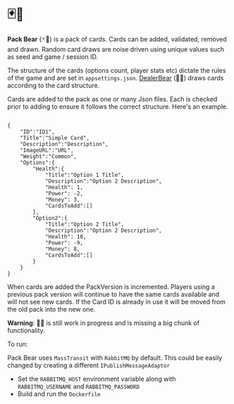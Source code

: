 # :black_joker::bear:

**Pack Bear** (:black_joker::bear:) is a pack of cards. Cards can be added, validated, removed and drawn. Random card draws are noise driven using unique values such as seed and game / session ID.

The structure of the cards (options count, player stats etc) dictate the rules of the game and are set in `appsettings.json`. [DealerBear](https://github.com/robinlacey/DealerBear) (🎰:bear:) draws cards according to the card structure. 

Cards are added to the pack as one or many Json files. Each is checked prior to adding to ensure it follows the correct structure. Here's an example. 

```

{
    "ID":"ID1",
    "Title":"Simple Card",
    "Description":"Description",
    "ImageURL":"URL",
    "Weight":"Common",
    "Options":{
        "Health":{
            "Title":"Option 1 Title",
            "Description":"Option 2 Description",
            "Health": 1,
            "Power": -2,
            "Money": 3,
            "CardsToAdd":[]
        },
        "Option2":{
            "Title":"Option 2 Title",
            "Description":"Option 2 Description",
            "Health": 10,
            "Power": -9,
            "Money": 8,
            "CardsToAdd":[]
        }
    }
}
```

When cards are added the PackVersion is incremented. Players using a previous pack version will continue to have the same cards available and will not see new cards. If the Card ID is already in use it will be moved from the old pack into the new one.



**Warning**: 🎰:bear: is still work in progress and is missing a big chunk of functionality. 

To run:  

Pack Bear uses `MassTransit` with `RabbitMQ` by default. This could be easily changed by creating a different `IPublishMessageAdaptor `

- Set the `RABBITMQ_HOST` environment variable along with `RABBITMQ_USERNAME` and `RABBITMQ_PASSWORD` 
- Build and run the `Dockerfile `